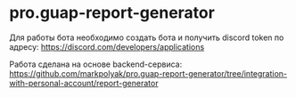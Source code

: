 # pro.guap-report-generator

Для работы бота необходимо создать бота и получить discord token по адресу: https://discord.com/developers/applications

Работа сделана на основе backend-сервиса: https://github.com/markpolyak/pro.guap-report-generator/tree/integration-with-personal-account/report-generator
